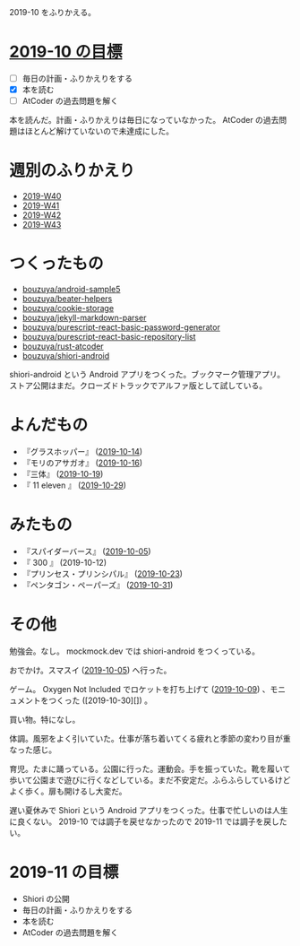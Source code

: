 2019-10 をふりかえる。

# [2019-10 の目標][2019-09-30]

- [ ] 毎日の計画・ふりかえりをする
- [x] 本を読む
- [ ] AtCoder の過去問題を解く

本を読んだ。計画・ふりかえりは毎日になっていなかった。 AtCoder の過去問題はほとんど解けていないので未達成にした。

# 週別のふりかえり

- [2019-W40][2019-10-06]
- [2019-W41][2019-10-13]
- [2019-W42][2019-10-20]
- [2019-W43][2019-10-27]

# つくったもの

- [bouzuya/android-sample5][]
- [bouzuya/beater-helpers][]
- [bouzuya/cookie-storage][]
- [bouzuya/jekyll-markdown-parser][]
- [bouzuya/purescript-react-basic-password-generator][]
- [bouzuya/purescript-react-basic-repository-list][]
- [bouzuya/rust-atcoder][]
- [bouzuya/shiori-android][]

shiori-android という Android アプリをつくった。ブックマーク管理アプリ。ストア公開はまだ。クローズドトラックでアルファ版として試している。

# よんだもの

- 『グラスホッパー』 ([2019-10-14][])
- 『モリのアサガオ』 ([2019-10-16][])
- 『三体』 ([2019-10-19][])
- 『 11 eleven 』 ([2019-10-29][])

# みたもの

- 『スパイダーバース』 ([2019-10-05][])
- 『 300 』 (2019-10-12)
- 『プリンセス・プリンシパル』 ([2019-10-23][])
- 『ペンタゴン・ペーパーズ』 ([2019-10-31][])

# その他

勉強会。なし。 mockmock.dev では shiori-android をつくっている。

おでかけ。スマスイ ([2019-10-05][]) へ行った。

ゲーム。 Oxygen Not Included でロケットを打ち上げて ([2019-10-09][]) 、モニュメントをつくった ([2019-10-30][]) 。

買い物。特になし。

体調。風邪をよく引いていた。仕事が落ち着いてくる疲れと季節の変わり目が重なった感じ。

育児。たまに踊っている。公園に行った。運動会。手を振っていた。靴を履いて歩いて公園まで遊びに行くなどしている。まだ不安定だ。ふらふらしているけどよく歩く。扉も開けるし大変だ。

遅い夏休みで Shiori という Android アプリをつくった。仕事で忙しいのは人生に良くない。 2019-10 では調子を戻せなかったので 2019-11 では調子を戻したい。

# 2019-11 の目標

- Shiori の公開
- 毎日の計画・ふりかえりをする
- 本を読む
- AtCoder の過去問題を解く

[2019-09-30]: https://blog.bouzuya.net/2019/09/30/
[2019-10-05]: https://blog.bouzuya.net/2019/10/05/
[2019-10-06]: https://blog.bouzuya.net/2019/10/06/
[2019-10-09]: https://blog.bouzuya.net/2019/10/09/
[2019-10-13]: https://blog.bouzuya.net/2019/10/13/
[2019-10-14]: https://blog.bouzuya.net/2019/10/14/
[2019-10-16]: https://blog.bouzuya.net/2019/10/16/
[2019-10-19]: https://blog.bouzuya.net/2019/10/19/
[2019-10-20]: https://blog.bouzuya.net/2019/10/20/
[2019-10-23]: https://blog.bouzuya.net/2019/10/23/
[2019-10-27]: https://blog.bouzuya.net/2019/10/27/
[2019-10-29]: https://blog.bouzuya.net/2019/10/29/
[2019-10-31]: https://blog.bouzuya.net/2019/10/31/
[bouzuya/android-sample5]: https://github.com/bouzuya/android-sample5
[bouzuya/beater-helpers]: https://github.com/bouzuya/beater-helpers
[bouzuya/cookie-storage]: https://github.com/bouzuya/cookie-storage
[bouzuya/jekyll-markdown-parser]: https://github.com/bouzuya/jekyll-markdown-parser
[bouzuya/purescript-react-basic-password-generator]: https://github.com/bouzuya/purescript-react-basic-password-generator
[bouzuya/purescript-react-basic-repository-list]: https://github.com/bouzuya/purescript-react-basic-repository-list
[bouzuya/rust-atcoder]: https://github.com/bouzuya/rust-atcoder
[bouzuya/shiori-android]: https://github.com/bouzuya/shiori-android
